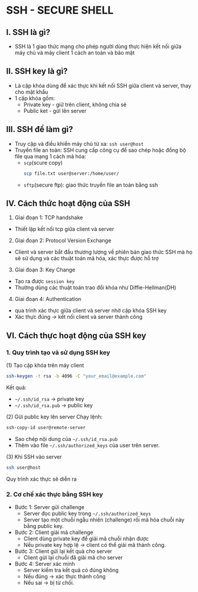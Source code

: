 # SSH - SECURE SHELL 
## I. SSH là gì?
- SSH là 1 giao thức mạng cho phép người dùng thực hiện kết nối giữa máy chủ và máy client 1 cách an toàn và bảo mật

## II. SSH key là gì?
- Là cặp khóa dùng để xác thực khi kết nối SSH giữa client và server, thay cho mật khẩu
- 1 cặp khóa gồm:
  - Private key - giữ trên client, không chia sẻ
  - Public ket - gửi lên server

## III. SSH để làm gì?
- Truy cập và điều khiển máy chủ từ xa: `ssh user@host`
- Truyền file an toàn: SSH cung cấp công cụ để sao chép hoặc đồng bộ file qua mạng 1 cách mã hóa:
  - `scp`(scure copy)
    ```bash
    scp file.txt user@server:/home/user/
    ```
  - `sftp`(secure ftp): giao thức truyền file an toàn bằng ssh

## IV. Cách thức hoạt động của SSH
1) Giai đoạn 1: TCP handshake
- Thiết lập kết nối tcp giữa client và server

2) Giai đoạn 2: Protocol Version Exchange 
- Client và server bắt đầu thương lượng về phiên bản giao thức SSH mà họ sẽ sử dụng và các thuật toán mã hóa, xác thực được hỗ trợ

3) Giai đoạn 3: Key Change
- Tạo ra được `session key`
- Thường dùng các thuật toán trao đổi khóa như Diffie-Hellman(DH)

4) Giai đoạn 4: Authentication
- qua trình xác thực giữa client và server nhờ cặp khóa SSH key
- Xác thực đúng -> kết nối client và server thành công

## VI. Cách thực hoạt động của SSH key
### 1. Quy trình tạo và sử dụng SSH key
(1) Tạo cặp khóa trên máy client
```bash
ssh-keygen -t rsa -b 4096 -C "your_email@example.com"
```

Kết quả:
- `~/.ssh/id_rsa` -> private key
- `~/.ssh/id_rsa.pub` -> public key

(2) Gửi public key lên server
Chạy lệnh:
```bash
ssh-copy-id user@remote-server
```
- Sao chép nội dung của `~/.ssh/id_rsa.pub`
- Thêm vào file `~/.ssh/authorized_keys` của user trên server.

(3) Khi SSH vào server
```bash
ssh user@host
```

Quy trình xác thực sẽ diễn ra

### 2. Cơ chế xác thực bằng SSH key
- Bước 1: Server gửi challenge
  - Server đọc public key trong `~/.ssh/authorized_keys` 
  - Server tạo một chuỗi ngẫu nhiên (challenge) rồi mã hóa chuỗi này bằng public key.
- Bước 2: Client giải mã challenge
  - Client dùng private key để giải mã chuỗi nhận được
  - Nếu private key hợp lệ -> client có thể giải mã thành công.
- Bước 3: Client gửi lại kết quả cho server
  - Client gửi lại chuỗi đã giải mã cho server
- Bước 4: Server xác minh 
  - Server kiểm tra kết quả có đúng không
  - Nếu đúng -> xác thực thành công
  - Nếu sai -> bị từ chối.